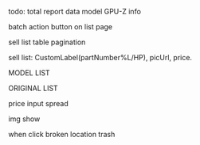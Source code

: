 todo:
total report
data model
GPU-Z info

batch action button on list page

sell list table pagination

sell list: CustomLabel(partNumber%L/HP), picUrl, price.

MODEL LIST

ORIGINAL LIST

price input spread

img show

when click broken 
location trash